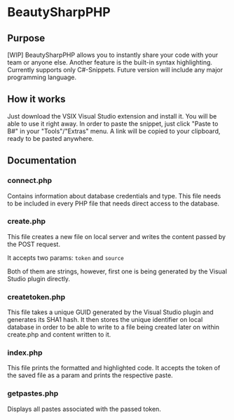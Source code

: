 # BeautySharpPHP

## Purpose

[WIP] BeautySharpPHP allows you to instantly share your code with your team or anyone else. Another feature is the built-in syntax highlighting.
 Currently supports only C#-Snippets. Future version will include any major programming language.
 
## How it works

Just download the VSIX Visual Studio extension and install it. You will be able to use it right away. In order to paste the snippet, just click "Paste to B#" in your "Tools"/"Extras" menu.
A link will be copied to your clipboard, ready to be pasted anywhere.

## Documentation

### connect.php

Contains information about database credentials and type.
 This file needs to be included in every PHP file that needs direct access to the database.
 
### create.php
 
This file creates a new file on local server and writes the content passed by the POST request.

It accepts two params: 
```token``` and ```source```

Both of them are strings, however, first one is being generated by the Visual Studio plugin directly.

### createtoken.php

This file takes a unique GUID generated by the Visual Studio plugin and generates its SHA1 hash.
It then stores the unique identifier on local database in order to be able to write to a file being created later on within create.php and content written to it.

### index.php

This file prints the formatted and highlighted code. It accepts the token of the saved file as a param and prints the respective paste.

### getpastes.php

Displays all pastes associated with the passed token.